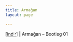 ```yaml
---
title: Armağan
layout: page

---
```

<a href="https://cloud.mail.ru/public/21dd677f32dd/Arma%C4%9Fan%20-%20Bootleg01" target="_blank">[indir]</a> | Armağan &#8211; Bootleg 01